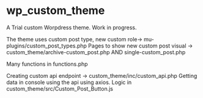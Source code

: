 # wp_custom_theme
A Trial custom Worpdress theme. Work in progress.

The theme uses custom post type, new custom role-> mu-plugins/custom_post_types.php
Pages to show new custom post visual -> custom_theme/archive-custom_post.php AND single-custom_post.php

Many functions in functions.php 

Creating custom api endpoint -> custom_theme/inc/custom_api.php
Getting data in console using the api using axios. Logic in custom_theme/src/Custom_Post_Button.js

